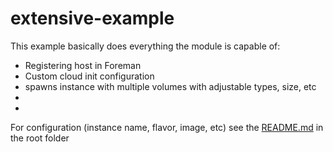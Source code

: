 # extensive-example

This example basically does everything the module is capable of:
* Registering host in Foreman
* Custom cloud init configuration
* spawns instance with multiple volumes with adjustable types, size, etc
* 
*

For configuration (instance name, flavor, image, etc) see the [README.md](https://gitlab.cern.ch/ai-config-team/terraform-puppet/terraform-openstack-puppet-instance/-/blob/master/README.md?ref_type=heads) in the root folder